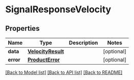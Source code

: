 # SignalResponseVelocity

## Properties
Name | Type | Description | Notes
------------ | ------------- | ------------- | -------------
**data** | [**VelocityResult**](VelocityResult.md) |  | [optional] 
**error** | [**ProductError**](ProductError.md) |  | [optional] 

[[Back to Model list]](../README.md#documentation-for-models) [[Back to API list]](../README.md#documentation-for-api-endpoints) [[Back to README]](../README.md)

